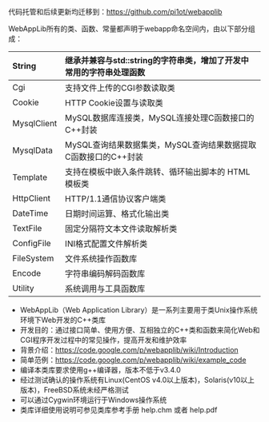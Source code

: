 代码托管和后续更新均迁移到：https://github.com/pi1ot/webapplib

WebAppLib所有的类、函数、常量都声明于webapp命名空间内，由以下部分组成：

|String|继承并兼容与std::string的字符串类，增加了开发中常用的字符串处理函数|
|:-----|:----------------------------------------------------------------------------------------------|
|Cgi   |支持文件上传的CGI参数读取类                                                        |
|Cookie|HTTP Cookie设置与读取类                                                                  |
|MysqlClient|MySQL数据库连接类，MySQL连接处理C函数接口的C++封装                           |
|MysqlData|MySQL查询结果数据集类，MySQL查询结果数据提取C函数接口的C++封装         |
|Template|支持在模板中嵌入条件跳转、循环输出脚本的 HTML 模板类                    |
|HttpClient|HTTP/1.1通信协议客户端类                                                               |
|DateTime|日期时间运算、格式化输出类                                                        |
|TextFile|固定分隔符文本文件读取解析类                                                     |
|ConfigFile|INI格式配置文件解析类                                                                 |
|FileSystem|文件系统操作函数库                                                                    |
|Encode|字符串编码解码函数库                                                                 |
|Utility|系统调用与工具函数库                                                                 |

  * WebAppLib（Web Application Library）是一系列主要用于类Unix操作系统环境下Web开发的C++类库
  * 开发目的：通过接口简单、使用方便、互相独立的C++类和函数来简化Web和CGI程序开发过程中的常见操作，提高开发和维护效率
  * 背景介绍：https://code.google.com/p/webapplib/wiki/Introduction
  * 简单范例：https://code.google.com/p/webapplib/wiki/example_code
  * 编译本类库要求使用g++编译器，版本不低于v3.4.0
  * 经过测试确认的操作系统有Linux(CentOS v4.0以上版本)，Solaris(v10以上版本)，FreeBSD系统未经严格测试
  * 可以通过Cygwin环境运行于Windows操作系统
  * 类库详细使用说明可参见类库参考手册 help.chm 或者 help.pdf
